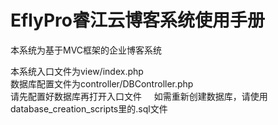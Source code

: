 # EflyPro睿江云博客系统使用手册 
本系统为基于MVC框架的企业博客系统  
  
本系统入口文件为view/index.php  
数据库配置文件为controller/DBController.php  
请先配置好数据库再打开入口文件  
  
如需重新创建数据库，请使用database_creation_scripts里的.sql文件

